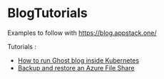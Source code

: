 # BlogTutorials

Examples to follow with https://blog.appstack.one/

Tutorials : 

- [How to run Ghost blog inside Kubernetes](https://blog.appstack.one/how-to-run-ghost-blog-inside-kubernetes/)
- [Backup and restore an Azure File Share](https://blog.appstack.one/backup-and-restore-an-azure-file-share/)